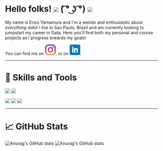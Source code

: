 <!-- ![Header](images/header.jpg "Header") -->

# Hello folks! <img src="https://raw.githubusercontent.com/MartinHeinz/MartinHeinz/master/wave.gif" width="30px"> ( ͡° ͜ʖ ͡°) <img src="https://raw.githubusercontent.com/MartinHeinz/MartinHeinz/master/wave.gif" width="30px">


My name is Enzo Yamamura and I'm a weirdo and enthusiastic about *everything data*!
I live in Sao Paulo, Brazil and am currently looking to jumpstart my career in Data.
Here you'll find both my personal and course projects as I progress towards my goals!

You can find me on [![Instagram][1.2]][1], or on [![LinkedIn][2.2]][2].

<!-- Icons -->

[1.2]: images/instagram.png (instagram icon)
[2.2]: images/linkedin.png (LinkedIn icon without padding)

<!-- Links to your social media accounts -->

[1]: https://www.instagram.com/yamamuraenzo/
[2]: https://www.linkedin.com/in/enzoyamamura/

___
# :wrench: Skills and Tools 

![](https://img.shields.io/badge/Code-Python-informational?style=for-the-badge&logo=python&logoColor=white&color=2bbc8a) ![](https://img.shields.io/badge/Code-SQL-informational?style=for-the-badge&logo=postgresql&logoColor=white&color=2bbc8a)

 ![](https://img.shields.io/badge/Tool-PostgreSQL-informational?style=for-the-badge&logo=postgresql&logoColor=white&color=2bbc8a) ![](https://img.shields.io/badge/Tool-Tableau-informational?style=for-the-badge&logo=tableau&logoColor=white&color=2bbc8a) ![](https://img.shields.io/badge/Tool-MSOffice-informational?style=for-the-badge&logo=microsoft-office&logoColor=white&color=2bbc8a) 
___
# :chart_with_upwards_trend:  GitHub Stats

![Anurag's GitHub stats](https://github-readme-stats.vercel.app/api//?username=yamamuen&show_icons=true&theme=synthwave) ![Anurag's GitHub stats](https://github-readme-stats.vercel.app/api/top-langs/?username=yamamuen&show_icons=true&theme=synthwave) 


